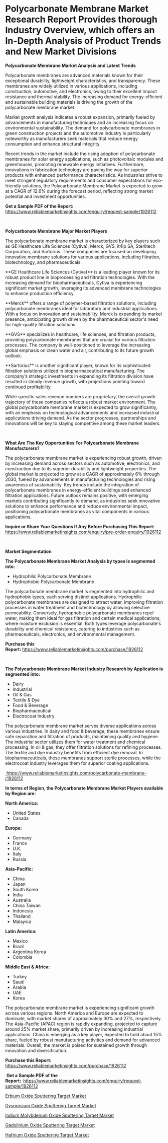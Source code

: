 <p><h1>Polycarbonate Membrane Market Research Report Provides thorough Industry Overview, which offers an In-Depth Analysis of Product Trends and New Market Divisions</h1></p><p><strong>Polycarbonate Membrane Market Analysis and Latest Trends</strong></p>
<p><p>Polycarbonate membranes are advanced materials known for their exceptional durability, lightweight characteristics, and transparency. These membranes are widely utilized in various applications, including construction, automotive, and electronics, owing to their excellent impact resistance and thermal stability. The increasing demand for energy-efficient and sustainable building materials is driving the growth of the polycarbonate membrane market.</p><p>Market growth analysis indicates a robust expansion, primarily fueled by advancements in manufacturing techniques and an increasing focus on environmental sustainability. The demand for polycarbonate membranes in green construction projects and the automotive industry is particularly noteworthy as manufacturers seek materials that reduce energy consumption and enhance structural integrity.</p><p>Recent trends in the market include the rising adoption of polycarbonate membranes for solar energy applications, such as photovoltaic modules and greenhouses, promoting renewable energy initiatives. Furthermore, innovations in fabrication technology are paving the way for superior products with enhanced performance characteristics. As industries strive to meet stringent regulatory requirements and consumer expectations for eco-friendly solutions, the Polycarbonate Membrane Market is expected to grow at a CAGR of 12.6% during the forecast period, reflecting strong market potential and investment opportunities.</p></p>
<p><strong>Get a Sample PDF of the Report:&nbsp;</strong> <a href="https://www.reliablemarketinsights.com/enquiry/request-sample/1926112?utm_campaign=1355&utm_medium=2&utm_source=Github&utm_content=ia&utm_term=25102024&utm_id=polycarbonate-membrane">https://www.reliablemarketinsights.com/enquiry/request-sample/1926112</a></p>
<p>&nbsp;</p>
<p><strong>Polycarbonate Membrane Major Market Players</strong></p>
<p><p>The polycarbonate membrane market is characterized by key players such as GE Healthcare Life Sciences (Cytiva), Merck, GVS, it4ip SA, Sterlitech Corporation, and Sartorius. These companies are focused on developing innovative membrane solutions for various applications, including filtration, biotechnology, and pharmaceuticals.</p><p>**GE Healthcare Life Sciences (Cytiva)** is a leading player known for its robust product line in bioprocessing and filtration technologies. With the increasing demand for biopharmaceuticals, Cytiva is experiencing significant market growth, leveraging its advanced membrane technologies to enhance production efficiency. </p><p>**Merck** offers a range of polymer-based filtration solutions, including polycarbonate membranes ideal for laboratory and industrial applications. With a focus on innovation and sustainability, Merck is expanding its market presence, anticipating growth driven by the pharmaceutical sector's need for high-quality filtration solutions.</p><p>**GVS** specializes in healthcare, life sciences, and filtration products, providing polycarbonate membranes that are crucial for various filtration processes. The company is well-positioned to leverage the increasing global emphasis on clean water and air, contributing to its future growth outlook.</p><p>**Sartorius** is another significant player, known for its sophisticated filtration solutions utilized in biopharmaceutical manufacturing. The company’s strategic investments in expanding its filtration division have resulted in steady revenue growth, with projections pointing toward continued profitability.</p><p>While specific sales revenue numbers are proprietary, the overall growth trajectory of these companies reflects a robust market environment. The global polycarbonate membrane market is expected to grow significantly, with an emphasis on technological advancements and increased industrial applications driving demand. As the sector progresses, partnerships and innovations will be key to staying competitive among these market leaders.</p></p>
<p>&nbsp;</p>
<p><strong>What Are The Key Opportunities For Polycarbonate Membrane Manufacturers?</strong></p>
<p><p>The polycarbonate membrane market is experiencing robust growth, driven by increasing demand across sectors such as automotive, electronics, and construction due to its superior durability and lightweight properties. The global market is projected to grow at a CAGR of approximately 6% through 2030, fueled by advancements in manufacturing technologies and rising awareness of sustainability. Key trends include the integration of polycarbonate membranes in energy-efficient buildings and enhanced filtration applications. Future outlook remains positive, with emerging markets contributing significantly to demand, as industries seek innovative solutions to enhance performance and reduce environmental impact, positioning polycarbonate membranes as vital components in various applications.</p></p>
<p><strong>Inquire or Share Your Questions If Any Before Purchasing This Report:</strong> <a href="https://www.reliablemarketinsights.com/enquiry/pre-order-enquiry/1926112?utm_campaign=1355&utm_medium=2&utm_source=Github&utm_content=ia&utm_term=25102024&utm_id=polycarbonate-membrane">https://www.reliablemarketinsights.com/enquiry/pre-order-enquiry/1926112</a></p>
<p>&nbsp;</p>
<p><strong>Market Segmentation</strong></p>
<p><strong>The Polycarbonate Membrane Market Analysis by types is segmented into:</strong></p>
<p><ul><li>Hydrophilic Polycarbonate Membrane</li><li>Hydrophobic Polycarbonate Membrane</li></ul></p>
<p><p>The polycarbonate membrane market is segmented into hydrophilic and hydrophobic types, each serving distinct applications. Hydrophilic polycarbonate membranes are designed to attract water, improving filtration processes in water treatment and biotechnology by allowing selective permeability. Conversely, hydrophobic polycarbonate membranes repel water, making them ideal for gas filtration and certain medical applications, where moisture exclusion is essential. Both types leverage polycarbonate's durability and chemical resistance, catering to industries such as pharmaceuticals, electronics, and environmental management.</p></p>
<p><strong>Purchase this Report:&nbsp;</strong><a href="https://www.reliablemarketinsights.com/purchase/1926112?utm_campaign=1355&utm_medium=2&utm_source=Github&utm_content=ia&utm_term=25102024&utm_id=polycarbonate-membrane">https://www.reliablemarketinsights.com/purchase/1926112</a></p>
<p>&nbsp;</p>
<p><strong>The Polycarbonate Membrane Market Industry Research by Application is segmented into:</strong></p>
<p><ul><li>Dairy</li><li>Industrial</li><li>Oil & Gas</li><li>Textile & Dye</li><li>Food & Beverage</li><li>Biopharmaceutical</li><li>Electrocoat Industry</li></ul></p>
<p><p>The polycarbonate membrane market serves diverse applications across various industries. In dairy and food & beverage, these membranes ensure safe separation and filtration of products, maintaining quality and hygiene. The industrial sector utilizes them for water treatment and chemical processing. In oil & gas, they offer filtration solutions for refining processes. The textile and dye industry benefits from efficient dye removal. In biopharmaceuticals, these membranes support sterile processes, while the electrocoat industry leverages them for superior coating applications.</p></p>
<p><a href="https://www.reliablemarketinsights.com/polycarbonate-membrane-r1926112?utm_campaign=1355&utm_medium=2&utm_source=Github&utm_content=ia&utm_term=25102024&utm_id=polycarbonate-membrane">&nbsp;https://www.reliablemarketinsights.com/polycarbonate-membrane-r1926112</a></p>
<p><strong>In terms of Region, the Polycarbonate Membrane Market Players available by Region are:</strong></p>
<p>
    <p> <strong> North America: </strong>
        <ul>
            <li>United States</li>
            <li>Canada</li>
        </ul>
        </p> 
    <p> <strong> Europe: </strong>
        <ul>
            <li>Germany</li>
            <li>France</li>
            <li>U.K.</li>
            <li>Italy</li>
            <li>Russia</li>
        </ul>
        </p> 
    <p> <strong> Asia-Pacific: </strong>
        <ul>
            <li>China</li>
            <li>Japan</li>
            <li>South Korea</li>
            <li>India</li>
            <li>Australia</li>
            <li>China Taiwan</li>
            <li>Indonesia</li>
            <li>Thailand</li>
            <li>Malaysia</li>
        </ul>
        </p> 
    <p> <strong> Latin America: </strong>
        <ul>
            <li>Mexico</li>
            <li>Brazil</li>
            <li>Argentina Korea</li>
            <li>Colombia</li>
        </ul>
        </p> 
    <p> <strong> Middle East & Africa: </strong>
        <ul>
            <li>Turkey</li>
            <li>Saudi</li>
            <li>Arabia</li>
            <li>UAE</li>
            <li>Korea</li>
        </ul>
    </p>
    </p>
<p><p>The polycarbonate membrane market is experiencing significant growth across various regions. North America and Europe are expected to dominate, with market shares of approximately 30% and 27%, respectively. The Asia-Pacific (APAC) region is rapidly expanding, projected to capture around 25% market share, primarily driven by increasing industrial applications. China is emerging as a key player, expected to hold about 15% share, fueled by robust manufacturing activities and demand for advanced materials. Overall, the market is poised for sustained growth through innovation and diversification.</p></p>
<p><strong>Purchase this Report: </strong><a href="https://www.reliablemarketinsights.com/purchase/1926112?utm_campaign=1355&utm_medium=2&utm_source=Github&utm_content=ia&utm_term=25102024&utm_id=polycarbonate-membrane">https://www.reliablemarketinsights.com/purchase/1926112</a></p>
<p>&nbsp;<strong>Get a Sample PDF of the Report:&nbsp;&nbsp;</strong><a href="https://www.reliablemarketinsights.com/enquiry/request-sample/1926112?utm_campaign=1355&utm_medium=2&utm_source=Github&utm_content=ia&utm_term=25102024&utm_id=polycarbonate-membrane">https://www.reliablemarketinsights.com/enquiry/request-sample/1926112</a></p>
<p><strong></strong></p>
<p><p><a href="https://www.linkedin.com/pulse/trends-global-erbium-oxide-sputtering-target-market-forecast-crt9f?utm_campaign=1355&utm_medium=2&utm_source=Github&utm_content=ia&utm_term=25102024&utm_id=polycarbonate-membrane">Erbium Oxide Sputtering Target Market</a></p><p><a href="https://www.linkedin.com/pulse/dysprosium-oxide-sputtering-target-market-size-status-forecast-jplvf?utm_campaign=1355&utm_medium=2&utm_source=Github&utm_content=ia&utm_term=25102024&utm_id=polycarbonate-membrane">Dysprosium Oxide Sputtering Target Market</a></p><p><a href="https://www.linkedin.com/pulse/indium-molybdenum-oxide-sputtering-target-market-growth-outlook-acazf?utm_campaign=1355&utm_medium=2&utm_source=Github&utm_content=ia&utm_term=25102024&utm_id=polycarbonate-membrane">Indium Molybdenum Oxide Sputtering Target Market</a></p><p><a href="https://www.linkedin.com/pulse/emerging-trends-gadolinium-oxide-sputtering-target-market-detailed-ywwyf?utm_campaign=1355&utm_medium=2&utm_source=Github&utm_content=ia&utm_term=25102024&utm_id=polycarbonate-membrane">Gadolinium Oxide Sputtering Target Market</a></p><p><a href="https://www.linkedin.com/pulse/hafnium-oxide-sputtering-target-market2024-2031-industry-insights-8ihhf?utm_campaign=1355&utm_medium=2&utm_source=Github&utm_content=ia&utm_term=25102024&utm_id=polycarbonate-membrane">Hafnium Oxide Sputtering Target Market</a></p></p>